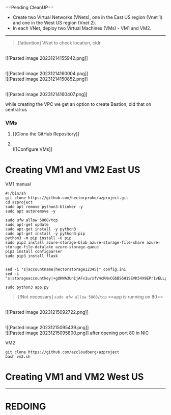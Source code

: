 ==Pending CleanUP==
- Create two Virtual Networks (VNets), one in the East US region (Vnet 1) and one in the West US region (Vnet 2).
 - In each VNet, deploy two Virtual Machines (VMs) - VM1 and VM2.
---

> [!attention] VNet to check location,  cidr


<br>![[Pasted image 20231214155942.png]]

<br>![[Pasted image 20231214160004.png]]
<br>![[Pasted image 20231214150852.png]]

<br>![[Pasted image 20231214160407.png]]


while creating the VPC we get an option to create Bastion, did that on central-us


### VMs
1. [[Clone the GitHub Repository]]

2. <br>![[Configure VMs]]

# Creating VM1 and VM2 East US
VM1 manual
```
#!/bin/sh
git clone https://github.com/hectorproko/azproject.git
cd azproject
sudo apt remove python3-blinker -y
sudo apt autoremove -y

sudo ufw allow 5000/tcp
sudo apt-get update
sudo apt-get install -y python3
sudo apt-get install -y python3-pip
python3 -m pip install -U pip
sudo pip3 install azure-storage-blob azure-storage-file-share azure-storage-file-datalake azure-storage-queue
pip3 install configparser
sudo pip3 install flask


sed -i "s|accountname|hectorstorage12345|" config.ini
sed -i "s|storageaccountkey|+gUKWA3UnIjAFv1u/xfV4cRNvCGbBS6H1SEVK54X9EPr1vELLpGQm2j3uYb1cefZnY/X5bYwPng/+AStbD71PA==|" config.ini

sudo python3 app.py
```


> [!Not necessary]
>  `sudo ufw allow 5000/tcp` ==app is running on 80==


<br>![[Pasted image 20231215092722.png]]

<br>![[Pasted image 20231215095439.png]]
<br>![[Pasted image 20231215095800.png]]
after opening port 80 in NIC


VM2
```
git clone https://github.com/azcloudberg/azproject
bash vm2.sh
```

# Creating VM1 and VM2 West US






---

# REDOING